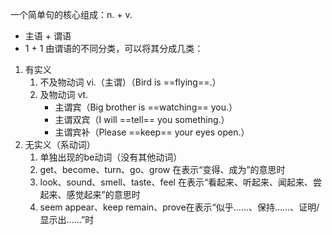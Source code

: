 一个简单句的核心组成：n. + v.
- 主语 + 谓语
- 1 + 1
由谓语的不同分类，可以将其分成几类：
1. 有实义
	1. 不及物动词 vi.（主谓）（Bird is ==flying==.）
	2. 及物动词 vt.
		- 主谓宾（Big brother is ==watching== you.）
		- 主谓双宾（I will ==tell== you something.）
		- 主谓宾补（Please ==keep== your eyes open.）
2. 无实义（系动词）
	1. 单独出现的be动词（没有其他动词）
	2. get、become、turn、go、grow 在表示“变得、成为”的意思时
	3. look、sound、smell、taste、feel 在表示“看起来、听起来、闻起来、尝起来、感觉起来”的意思时
	4. seem appear、keep remain、prove在表示“似乎……、保持……、证明/显示出……”时
